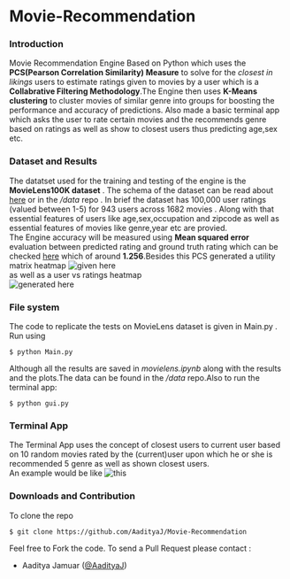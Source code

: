 Movie-Recommendation
=============================
### Introduction 
Movie Recommendation Engine Based on Python which uses the __PCS(Pearson Correlation Similarity) Measure__ to solve for the *closest in likings* users to estimate ratings given to movies by a user which is a __Collabrative Filtering Methodology__.The Engine then uses __K-Means clustering__ to cluster movies of similar genre into groups for boosting the performance and accuracy of predictions. Also made a basic terminal app which asks the user to rate certain movies and the recommends genre based on ratings as well as show to closest users thus predicting age,sex etc. 
### Dataset and Results
The datatset used for the training and testing of the engine is the __MovieLens100K dataset__ . The schema of the dataset can be read about [here](http://files.grouplens.org/datasets/movielens/ml-100k-README.txt) or in the */data* repo . In brief the dataset has 100,000 user ratings (valued between 1-5) for 943 users across 1682 movies . Along with that essential features of users like age,sex,occupation and zipcode as well as essential features of movies like genre,year etc are provied.</br>
The Engine accuracy will be measured using __Mean squared error__ evaluation between predicted rating and ground truth rating which can be checked [here](https://github.com/AadityaJ/Movie-Recommendation/blob/master/Recommend.ipynb#Result) which of around __1.256__.Besides this PCS generated a utility matrix heatmap ![given here](http://www.aadityajamuar.net/selfplots/pcs.png) </br> 
as well as a user vs ratings heatmap </br>
![generated here](http://www.aadityajamuar.net/selfplots/ratings.png)

### File system
The code to replicate the tests on MovieLens dataset is given in Main.py . Run using 

```
$ python Main.py
```
Although all the results are saved in *movielens.ipynb* along with the results and the plots.The data can be found in the */data* repo.Also to run the terminal app:
```
$ python gui.py
```
### Terminal App
The Terminal App uses the concept of closest users to current user based on 10 random movies rated by the (current)user upon which he or she is recommended 5 genre as well as shown closest users.
</br>
An example would be like ![this](http://www.aadityajamuar.net/selfplots/Terminal_Reccomend.png)
### Downloads and Contribution 
To clone the repo 
```
$ git clone https://github.com/AadityaJ/Movie-Recommendation
```
Feel free to Fork the code.
To send a Pull Request please contact :
* Aaditya Jamuar ([@AadityaJ](https://github.com/AadityaJ))
